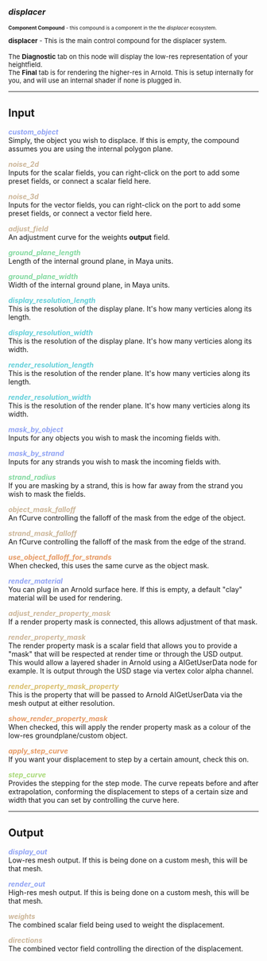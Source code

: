 ### ***displacer***
<font size = 1>**Component Compound** - this compound is a component in the the *displacer* ecosystem.<br /><br /></font>
<font size = 2>**displacer** - This is the main control compound for the displacer system.<br /><br />The **Diagnostic** tab on this node will display the low-res representation of your heightfield.<br />The **Final** tab is for rendering the higher-res in Arnold. This is setup internally for you, and will use an internal shader if none is plugged in.</font><br />

***
## Input
<span style="color:#90A3F4">***custom_object***</span>
<br />Simply, the object you wish to displace.  If this is empty, the compound assumes you are using the internal polygon plane.

<span style="color:#CCB699">***noise_2d***</span>
<br />Inputs for the scalar fields, you can right-click on the port to add some preset fields, or connect a scalar field here.

<span style="color:#CCB699">***noise_3d***</span>
<br />Inputs for the vector fields, you can right-click on the port to add some preset fields, or connect a vector field here.

<span style="color:#CCB699">***adjust_field***</span>
<br />An adjustment curve for the weights **output** field.

<span style="color:#82D99F">***ground_plane_length***</span>
<br />Length of the internal ground plane, in Maya units.

<span style="color:#82D99F">***ground_plane_width***</span>
<br />Width of the internal ground plane, in Maya units.

<span style="color:#62CFD9">***display_resolution_length***</span>
<br />This is the resolution of the display plane.  It's how many verticies along its length.

<span style="color:#62CFD9">***display_resolution_width***</span>
<br />This is the resolution of the display plane.  It's how many verticies along its width.

<span style="color:#62CFD9">***render_resolution_length***</span>
<br />This is the resolution of the render plane.  It's how many verticies along its length.

<span style="color:#62CFD9">***render_resolution_width***</span>
<br />This is the resolution of the render plane.  It's how many verticies along its width.

<span style="color:#90A3F4">***mask_by_object***</span>
<br />Inputs for any objects you wish to mask the incoming fields with.

<span style="color:#90A3F4">***mask_by_strand***</span>
<br />Inputs for any strands you wish to mask the incoming fields with.

<span style="color:#82D99F">***strand_radius***</span>
<br />If you are masking by a strand, this is how far away from the strand you wish to mask the fields.

<span style="color:#CCB699">***object_mask_falloff***</span>
<br />An fCurve controlling the falloff of the mask from the edge of the object.

<span style="color:#CCB699">***strand_mask_falloff***</span>
<br />An fCurve controlling the falloff of the mask from the edge of the strand.

<span style="color:#E69963">***use_object_falloff_for_strands***</span>
<br />When checked, this uses the same curve as the object mask.

<span style="color:#90A3F4">***render_material***</span>
<br />You can plug in an Arnold surface here.  If this is empty, a default "clay" material will be used for rendering.

<span style="color:#CCB699">***adjust_render_property_mask***</span>
<br />If a render property mask is connected, this allows adjustment of that mask.

<span style="color:#CCB699">***render_property_mask***</span>
<br />The render property mask is a scalar field that allows you to provide a "mask" that will be respected at render time or through the USD output.  This would allow a layered shader in Arnold using a AIGetUserData node for example.  It is output through the USD stage via vertex color alpha channel. 

<span style="color:#D9BE6C">***render_property_mask_property***</span>
<br />This is the property that will be passed to Arnold AIGetUserData via the mesh output at either resolution.

<span style="color:#E69963">***show_render_property_mask***</span>
<br />When checked, this will apply the render property mask as a colour of the low-res groundplane/custom object.

<span style="color:#E69963">***apply_step_curve***</span>
<br />If you want your displacement to step by a certain amount, check this on.

<span style="color:#A8D977">***step_curve***</span>
<br />Provides the stepping for the step mode.  The curve repeats before and after extrapolation, conforming the displacement to steps of a certain size and width that you can set by controlling the curve here.

***
## Output
<span style="color:#90A3F4">***display_out***</span>
<br />Low-res mesh output.  If this is being done on a custom mesh, this will be that mesh.

<span style="color:#90A3F4">***render_out***</span>
<br />High-res mesh output.  If this is being done on a custom mesh, this will be that mesh.

<span style="color:#CCB699">***weights***</span>
<br />The combined scalar field being used to weight the displacement.

<span style="color:#CCB699">***directions***</span>
<br />The combined vector field controlling the direction of the displacement.




